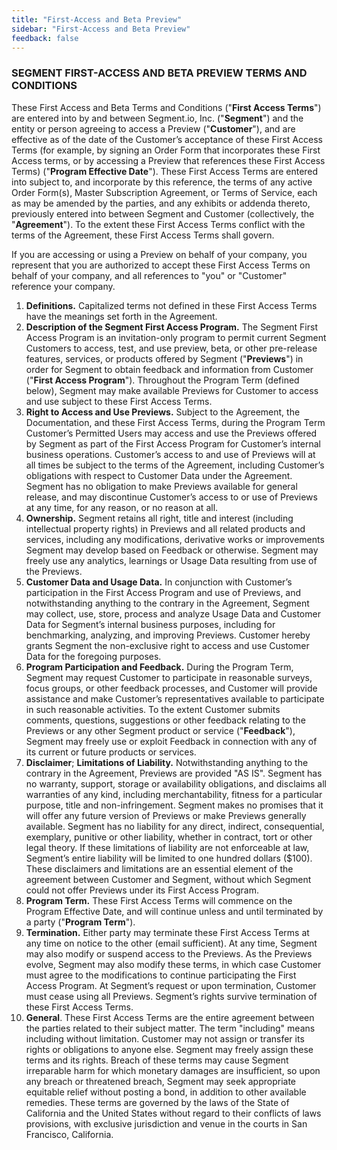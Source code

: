 ```yaml
---
title: "First-Access and Beta Preview"
sidebar: "First-Access and Beta Preview"
feedback: false
---
```


### SEGMENT FIRST-ACCESS AND BETA PREVIEW TERMS AND CONDITIONS

These First Access and Beta Terms and Conditions ("**First Access Terms**") are entered into by and between Segment.io, Inc. ("**Segment**") and the entity or person agreeing to access a Preview ("**Customer**"), and are effective as of the date of the Customer’s acceptance of these First Access Terms (for example, by signing an Order Form that incorporates these First Access terms, or by accessing a Preview that references these First Access Terms) ("**Program Effective Date**"). These First Access Terms are entered into subject to, and incorporate by this reference, the terms of any active Order Form(s), Master Subscription Agreement, or Terms of Service, each as may be amended by the parties, and any exhibits or addenda thereto, previously entered into between Segment and Customer (collectively, the "**Agreement**"). To the extent these First Access Terms conflict with the terms of the Agreement, these First Access Terms shall govern.

If you are accessing or using a Preview on behalf of your company, you represent that you are authorized to accept these First Access Terms on behalf of your company, and all references to "you" or "Customer" reference your company.


1. **Definitions.** Capitalized terms not defined in these First Access Terms have the meanings set forth in the Agreement.
2. **Description of the Segment First Access Program.** The Segment First Access Program is an invitation-only program to permit current Segment Customers to access, test, and use preview, beta, or other pre-release features, services, or products offered by Segment ("**Previews**") in order for Segment to obtain feedback and information from Customer ("**First Access Program**"). Throughout the Program Term (defined below), Segment may make available Previews for Customer to access and use subject to these First Access Terms.
3. **Right to Access and Use Previews.** Subject to the Agreement, the Documentation, and these First Access Terms, during the Program Term Customer’s Permitted Users may access and use the Previews offered by Segment as part of the First Access Program for Customer’s internal business operations. Customer’s access to and use of Previews will at all times be subject to the terms of the Agreement, including Customer’s obligations with respect to Customer Data under the Agreement. Segment has no obligation to make Previews available for general release, and may discontinue Customer’s access to or use of Previews at any time, for any reason, or no reason at all.
4. **Ownership.** Segment retains all right, title and interest (including intellectual property rights) in Previews and all related products and services, including any modifications, derivative works or improvements Segment may develop based on Feedback or otherwise. Segment may freely use any analytics, learnings or Usage Data resulting from use of the Previews.
5. **Customer Data and Usage Data.** In conjunction with Customer’s participation in the First Access Program and use of Previews, and notwithstanding anything to the contrary in the Agreement, Segment may collect, use, store, process and analyze Usage Data and Customer Data for Segment’s internal business purposes, including for benchmarking, analyzing, and improving Previews. Customer hereby grants Segment the non-exclusive right to access and use Customer Data for the foregoing purposes.
6. **Program Participation and Feedback.** During the Program Term, Segment may request Customer to participate in reasonable surveys, focus groups, or other feedback processes, and Customer will provide assistance and make Customer’s representatives available to participate in such reasonable activities. To the extent Customer submits comments, questions, suggestions or other feedback relating to the Previews or any other Segment product or service ("**Feedback**"), Segment may freely use or exploit Feedback in connection with any of its current or future products or services.
7. **Disclaimer**; **Limitations of Liability.** Notwithstanding anything to the contrary in the Agreement, Previews are provided "AS IS". Segment has no warranty, support, storage or availability obligations, and disclaims all warranties of any kind, including merchantability, fitness for a particular purpose, title and non-infringement. Segment makes no promises that it will offer any future version of Previews or make Previews generally available. Segment has no liability for any direct, indirect, consequential, exemplary, punitive or other liability, whether in contract, tort or other legal theory. If these limitations of liability are not enforceable at law, Segment’s entire liability will be limited to one hundred dollars ($100). These disclaimers and limitations are an essential element of the agreement between Customer and Segment, without which Segment could not offer Previews under its First Access Program.
8. **Program Term.** These First Access Terms will commence on the Program Effective Date, and will continue unless and until terminated by a party ("**Program Term**").
9. **Termination.** Either party may terminate these First Access Terms at any time on notice to the other (email sufficient). At any time, Segment may also modify or suspend access to the Previews. As the Previews evolve, Segment may also modify these terms, in which case Customer must agree to the modifications to continue participating the First Access Program. At Segment’s request or upon termination, Customer must cease using all Previews. Segment’s rights survive termination of these First Access Terms.
10. **General**. These First Access Terms are the entire agreement between the parties related to their subject matter. The term "including" means including without limitation. Customer may not assign or transfer its rights or obligations to anyone else. Segment may freely assign these terms and its rights. Breach of these terms may cause Segment irreparable harm for which monetary damages are insufficient, so upon any breach or threatened breach, Segment may seek appropriate equitable relief without posting a bond, in addition to other available remedies. These terms are governed by the laws of the State of California and the United States without regard to their conflicts of laws provisions, with exclusive jurisdiction and venue in the courts in San Francisco, California.
